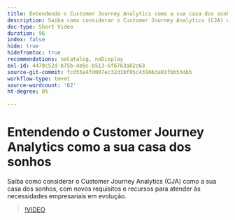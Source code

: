 ```yaml
---
title: Entendendo o Customer Journey Analytics como a sua casa dos sonhos
description: Saiba como considerar o Customer Journey Analytics (CJA) como a sua casa dos sonhos, com novos requisitos e recursos para atender às necessidades empresariais em evolução.
doc-type: Short Video
duration: 96
index: false
hide: true
hidefromtoc: true
recommendations: noCatalog, noDisplay
exl-id: 4470c52d-b75b-4e9c-b513-6f6763a02c63
source-git-commit: fcd55a4fd007ec32d1bf05c431663a01fbb534b5
workflow-type: tm+mt
source-wordcount: '62'
ht-degree: 0%

---
```


# Entendendo o Customer Journey Analytics como a sua casa dos sonhos

Saiba como considerar o Customer Journey Analytics (CJA) como a sua casa dos sonhos, com novos requisitos e recursos para atender às necessidades empresariais em evolução.

<!-- 62_S113_3442460_95_understanding-customer-journey-analytics-as-your-dream-home -->
>[!VIDEO](https://video.tv.adobe.com/v/3458327/?learn=on&enablevpops=true)
